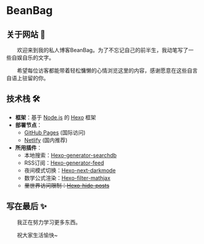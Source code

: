 # BeanBag 

## 关于网站 📝

　　欢迎来到我的私人博客BeanBag。为了不忘记自己的前半生，我动笔写了一些自娱自乐的文字。

　　希望每位访客都能带着轻松慵懒的心情浏览这里的内容，感谢愿意在这些自言自语上驻留的你。

## 技术栈 🛠️

- **框架**：基于 [Node.js](https://nodejs.org/) 的 [Hexo](https://github.com/hexojs/hexo) 框架
- **部署节点**：
  - [GitHub Pages](https://beanhary.github.io/) (国际访问)
  - [Netlify](https://beanbag-harry.netlify.app/) (国内推荐)
- **所用插件**：
  - 本地搜索：[Hexo-generator-searchdb](https://github.com/next-theme/hexo-generator-searchdb)
  - RSS订阅：[Hexo-generator-feed](https://github.com/hexojs/hexo-generator-feed)
  - 夜间模式切换：[Hexo-next-darkmode](https://github.com/rqh656418510/hexo-next-darkmode)
  - 数学公式渲染：[Hexo-filter-mathjax](https://github.com/next-theme/hexo-filter-mathjax)
  - ~~里世界访问限制：[Hexo-hide-posts](https://github.com/prinsss/hexo-hide-posts)~~

## 写在最后 ✨

　　我正在努力学习更多东西。

　　祝大家生活愉快~
